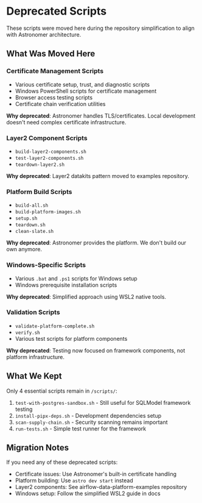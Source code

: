 # Deprecated Scripts

These scripts were moved here during the repository simplification to align with Astronomer architecture.

## What Was Moved Here

### Certificate Management Scripts
- Various certificate setup, trust, and diagnostic scripts
- Windows PowerShell scripts for certificate management
- Browser access testing scripts
- Certificate chain verification utilities

**Why deprecated**: Astronomer handles TLS/certificates. Local development doesn't need complex certificate infrastructure.

### Layer2 Component Scripts
- `build-layer2-components.sh`
- `test-layer2-components.sh`
- `teardown-layer2.sh`

**Why deprecated**: Layer2 datakits pattern moved to examples repository.

### Platform Build Scripts
- `build-all.sh`
- `build-platform-images.sh`
- `setup.sh`
- `teardown.sh`
- `clean-slate.sh`

**Why deprecated**: Astronomer provides the platform. We don't build our own anymore.

### Windows-Specific Scripts
- Various `.bat` and `.ps1` scripts for Windows setup
- Windows prerequisite installation scripts

**Why deprecated**: Simplified approach using WSL2 native tools.

### Validation Scripts
- `validate-platform-complete.sh`
- `verify.sh`
- Various test scripts for platform components

**Why deprecated**: Testing now focused on framework components, not platform infrastructure.

## What We Kept

Only 4 essential scripts remain in `/scripts/`:
1. `test-with-postgres-sandbox.sh` - Still useful for SQLModel framework testing
2. `install-pipx-deps.sh` - Development dependencies setup
3. `scan-supply-chain.sh` - Security scanning remains important
4. `run-tests.sh` - Simple test runner for the framework

## Migration Notes

If you need any of these deprecated scripts:
- Certificate issues: Use Astronomer's built-in certificate handling
- Platform building: Use `astro dev start` instead
- Layer2 components: See airflow-data-platform-examples repository
- Windows setup: Follow the simplified WSL2 guide in docs
